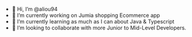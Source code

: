 - 👋 Hi, I’m @aliou94
- 👀 I’m currently working on Jumia shopping Ecommerce app
- 🌱 I’m currently learning as much as I can about Java & Typescript
- 💞️ I’m looking to collaborate with more Junior to Mid-Level Developers.


<!---
aliou94/aliou94 is a ✨ special ✨ repository because its `README.md` (this file) appears on your GitHub profile.
You can click the Preview link to take a look at your changes.
--->

